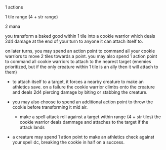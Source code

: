 1 actions

1 tile range (4 + str range)

2 mana

you transform a baked good within 1 tile into a cookie warrior 
which deals 2d4 damage at the end of your turn to anyone it can attach itself to.

on later turns, you may spend an action point to command all your cookie warriors to move 2 tiles towards a point. you may also spend 1 action point to command all cookie warriors to attach to the nearest target (enemies prioritized, but if the only creature within 1 tile is an ally then it will attach to them)

- to attach itself to a target, it forces a nearby creature to make an athletics save. on a failure the cookie warrior climbs onto the creature and deals 2d4 piercing damage by biting or stabbing the creature.

- you may also choose to spend an additional action point to throw the cookie before transforming it mid air.
    - make a spell attack roll against a target within range (4 + str tiles) the cookie warrior deals dammage and attaches to the target if the attack lands
 
+ a creature may spend 1 ation point to make an athletics check against your spell dc, breaking the cookie in half on a success.
